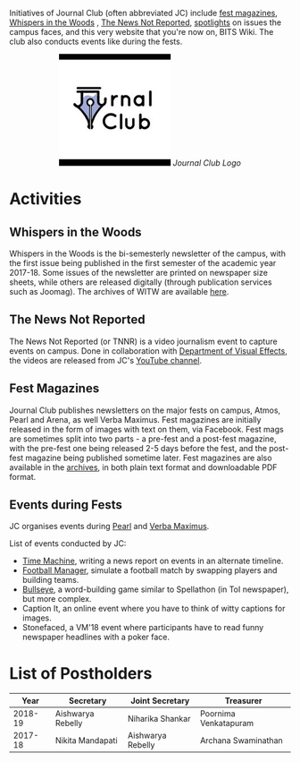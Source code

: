<!-- TITLE: Journal Club -->
<!-- SUBTITLE: Journal Club reports news on campus. -->

Initiatives of Journal Club (often abbreviated JC) include [fest magazines](/news/fests),  [Whispers in the Woods](/news/witw) , [The News Not Reported](/orgs/journal-club/the-news-not-reported), [spotlights](/news/spotlight) on issues the campus faces, and this very website that you're now on, BITS Wiki. The club also conducts events like during the fests.

<center>

![Journal Club Logo](/uploads/orgs/jc-logo.jpg)
*Journal Club Logo*

</center>

# Activities
## Whispers in the Woods
Whispers in the Woods is the bi-semesterly newsletter of the campus, with the first issue being published in the first semester of the academic year 2017-18. Some issues of the newsletter are printed on newspaper size sheets, while others are released digitally (through publication services such as Joomag). The archives of WITW are available [here](/news/witw).

## The News Not Reported
The News Not Reported (or TNNR) is a video journalism event to capture events on campus. Done in collaboration with [Department of Visual Effects](/orgs/dove), the videos are released from JC's [YouTube channel](https://www.youtube.com/channel/UChCi1W0W2yJ7brmuPs2NJlw). 

## Fest Magazines
Journal Club publishes newsletters on the major fests on campus, Atmos, Pearl and Arena, as well Verba Maximus. Fest magazines are initially released in the form of images with text on them, via Facebook. Fest mags are sometimes split into two parts - a pre-fest and a post-fest magazine, with the pre-fest one being released 2-5 days before the fest, and the post-fest magazine being published sometime later. Fest magazines are also available in the [archives](/news/fests), in both plain text format and downloadable PDF format.

## Events during Fests
JC organises events during [Pearl](/fests/pearl) and [Verba Maximus](/fests/vm).

List of events conducted by JC:

- [Time Machine](/fests/pearl/events/time-machine), writing a news report on events in an alternate timeline.
- [Football Manager](/fests/pearl/events/football-manager), simulate a football match by swapping players and building teams. 
- [Bullseye](/fests/pearl/events/bullseye), a word-building game similar to Spellathon (in ToI newspaper), but more complex.
- Caption It, an online event where you have to think of witty captions for images.
- Stonefaced, a VM'18 event where participants have to read funny newspaper headlines with a poker face.

# List of Postholders
<center>

| Year | Secretary | Joint Secretary | Treasurer |
|--|--|--|--|
| 2018-19 | Aishwarya Rebelly | Niharika Shankar | Poornima Venkatapuram |
| 2017-18 | Nikita Mandapati | Aishwarya Rebelly | Archana Swaminathan |

</center>